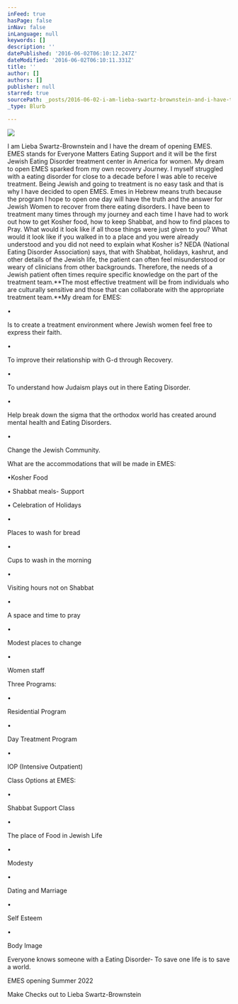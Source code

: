 ```yaml
---
inFeed: true
hasPage: false
inNav: false
inLanguage: null
keywords: []
description: ''
datePublished: '2016-06-02T06:10:12.247Z'
dateModified: '2016-06-02T06:10:11.331Z'
title: ''
author: []
authors: []
publisher: null
starred: true
sourcePath: _posts/2016-06-02-i-am-lieba-swartz-brownstein-and-i-have-the-dream-of-opening.md
_type: Blurb

---
```

![](https://the-grid-user-content.s3-us-west-2.amazonaws.com/d4074d0d-1503-420e-91c1-cbfee494d86c.jpg)

I
am Lieba Swartz-Brownstein and I have the dream of opening EMES. EMES stands
for Everyone Matters Eating Support and it will be the first Jewish Eating
Disorder treatment center in America for women. My dream to open EMES sparked
from my own recovery Journey. I myself struggled with a eating disorder for
close to a decade before I was able to receive treatment. Being Jewish and
going to treatment is no easy task and that is why I have decided to open EMES.
Emes in Hebrew means truth because the program I hope to open one day will have
the truth and the answer for Jewish Women to recover from there eating
disorders. I have been to treatment many times through my journey and each time
I have had to work out how to get Kosher food, how to keep Shabbat, and how to
find places to Pray. What would it look like if all those things were just
given to you? What would it look like if you walked in to a place and you were
already understood and you did not need to explain what Kosher is? NEDA
(National Eating Disorder Association) says, that with Shabbat, holidays,
kashrut, and other details of the Jewish life, the patient can often feel
misunderstood or weary of clinicians from other backgrounds. Therefore, the
needs of a Jewish patient often times require specific knowledge on the part of
the treatment team.**The most effective treatment will be from individuals
who are culturally sensitive and those that can collaborate with the
appropriate treatment team.**My
dream for EMES: 

•

Is to create a treatment environment where Jewish women feel free to express their faith. 

•

To improve their relationship with G-d through Recovery. 

•

To understand how Judaism plays out in there Eating Disorder. 

•

Help break down the sigma that the orthodox world has created around mental health and Eating Disorders. 

•

Change the Jewish Community. 

What are the accommodations that will be made in EMES:

•Kosher Food

• Shabbat meals- Support 

• Celebration of Holidays 

•

Places to wash for bread

•

Cups to wash in the morning 

•

Visiting hours not on Shabbat 

•

A space and time to pray 

•

Modest places to change

•

Women staff

Three Programs: 

•

Residential Program

•

Day Treatment Program 

•

IOP (Intensive Outpatient)

Class Options at EMES:

•

Shabbat Support Class

•

The place of Food in Jewish Life

•

Modesty 

•

Dating and Marriage 

•

Self Esteem 

•

Body Image 

Everyone knows someone with a Eating Disorder- To save one life is to save a world. 

EMES opening Summer 2022 

Make
Checks out to Lieba Swartz-Brownstein